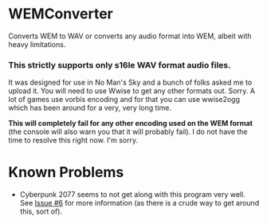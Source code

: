 # WEMConverter
Converts WEM to WAV or converts any audio format into WEM, albeit with heavy limitations.

### This strictly supports only s16le WAV format audio files.
It was designed for use in No Man's Sky and a bunch of folks asked me to upload it. You will need to use Wwise to get any other formats out. Sorry. A lot of games use vorbis encoding and for that you can use wwise2ogg which has been around for a very, very long time.

**This will completely fail for any other encoding used on the WEM format** (the console will also warn you that it will probably fail). I do not have the time to resolve this right now. I'm sorry.

# Known Problems
- Cyberpunk 2077 seems to not get along with this program very well. See [Issue #6](https://github.com/EtiTheSpirit/WEMConverter/issues/6) for more information (as there is a crude way to get around this, sort of).
